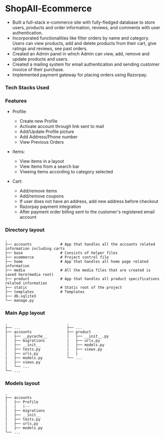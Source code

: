 # ShopAll-Ecommerce
*	Built a full-stack e-commerce site with fully-fledged database to store users, products and order information, reviews, and comments with user authentication.
*	Incorporated functionalities like filter orders by name and category. Users can view products, add and delete products from their cart, give ratings and reviews, see past orders.
*	Created an Admin panel in which Admin can view, add, remove and update products and users.
*	Created a mailing system for email authentication and sending customer invoice of their purchase.
*	Implemented payment gateway for placing orders using Razorpay.


### Tech Stacks Used


### Features

- Profile:
    - Create new Profile
    - Activate account through link sent to mail
    - Add/Update Profile picture
    - Add Address/Phone number
    - View Previous Orders
    
- Items:
    - View items in a layout
    - View items from a search bar
    - Viweing items according to category selected
    
- Cart:
    - Add/remove items
    - Add/remove coupons
    - If user does not have an address, add new address before checkout
    - Razorpay payment integration
    - After payment order billing sent to the customer's registered email account

### Directory layout
```
.
├── accounts             # App that handles all the accounts related information including carts
├── base                 # Consists of helper files
├── ecommerce            # Project control file
├── home                 # App that handles all home page related information
├── media                # All the media files that are created is saved here(media root)
├── product              # App that handles all product specifications related information
├── static               # Static root of the project
├── templates            # Templates 
├── db.sqlite3
└── manage.py
```

### Main App layout
```
.                           .
├── ...                     ├── ...
├── accounts                ├── product   
│   ├── __pycache__         |   ├── __init__.py
│   ├── migrations          |   ├── urls.py
│   ├── __init__            |   ├── models.py
│   ├── tests.py            |   ├── views.py
|   ├── urls.py             |   |
|   ├── models.py           └── ...
|   ├── views.py         
│   └── ...                
└── ...
```
### Models layout
```
.        
├── accounts           
│   ├── Profile
|   |   |--
│   ├── migrations      
│   ├── __init__          
│   ├── tests.py         
|   ├── urls.py             
|   ├── models.py           
└── ...
```
